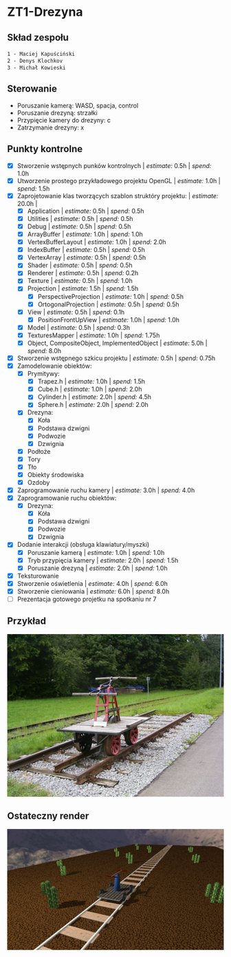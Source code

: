 # ZT1-Drezyna
## Skład zespołu
    1 - Maciej Kapuściński
    2 - Denys Klochkov
    3 - Michał Kowieski
    
## Sterowanie
- Poruszanie kamerą: WASD, spacja, control
- Poruszanie drezyną: strzałki
- Przypięcie kamery do drezyny: c
- Zatrzymanie drezyny: x
    
## Punkty kontrolne
- [x] Stworzenie wstępnych punków kontrolnych | *estimate:* 0.5h | *spend:* 1.0h
- [x] Utworzenie prostego przykładowego projektu OpenGL | *estimate:* 1.0h | *spend:* 1.5h
- [x] Zaprojetowanie klas tworzących szablon struktóry projektu: | *estimate:* 20.0h |
    - [x] Application | *estimate:* 0.5h | *spend:* 0.5h
    - [x] Utilities | *estimate:* 0.5h | *spend:* 0.5h
    - [x] Debug | *estimate:* 0.5h | *spend:* 0.5h
    - [x] ArrayBuffer | *estimate:* 1.0h | *spend:* 1.0h
    - [x] VertexBufferLayout | *estimate:* 1.0h | *spend:* 2.0h
    - [x] IndexBuffer | *estimate:* 0.5h | *spend:* 0.5h
    - [x] VertexArray | *estimate:* 0.5h | *spend:* 0.5h
    - [x] Shader | *estimate:* 0.5h | *spend:* 0.5h
    - [x] Renderer | *estimate:* 0.5h | *spend:* 0.2h
    - [x] Texture | *estimate:* 0.5h | *spend:* 1.0h
    - [x] Projection | *estimate:* 1.5h | *spend:* 1.5h
    	- [x] PerspectiveProjection | *estimate:* 1.0h | *spend:* 0.5h
        - [x] OrtogonalProjection | *estimate:* 0.5h | *spend:* 0.5h
    - [x] View | *estimate:* 0.5h | *spend:* 0.1h
    	- [x] PositionFrontUpView | *estimate:* 1.0h | *spend:* 1.0h
    - [x] Model | *estimate:* 0.5h | *spend:* 0.3h
    - [x] TexturesMapper | *estimate:* 1.0h | *spend:* 1.75h
    - [x] Object, CompositeObject, ImplementedObject | *estimate:* 5.0h | *spend:* 8.0h
- [x] Stworzenie wstępnego szkicu projektu | *estimate:* 0.5h | *spend:* 0.75h
- [x] Zamodelowanie obiektów:
    - [x] Prymitywy:
        - [x] Trapez.h | *estimate:* 1.0h | *spend:* 1.5h
        - [x] Cube.h | *estimate:* 1.0h | *spend:* 2.0h
        - [x] Cylinder.h  | *estimate:* 2.0h | *spend:* 4.5h
        - [x] Sphere.h  | *estimate:* 2.0h | *spend:* 2.0h
    - [x] Drezyna:
        - [x] Koła
        - [x] Podstawa dzwigni
        - [x] Podwozie
        - [x] Dzwignia
    - [x] Podłoże
    - [x] Tory
    - [x] Tło
    - [x] Obiekty środowiska
    - [x] Ozdoby
- [x] Zaprogramowanie ruchu kamery  | *estimate:* 3.0h | *spend:* 4.0h
- [x] Zaprogramowanie ruchu obiektów:
    - [x] Drezyna: 
        - [x] Kóła
        - [x] Podstawa dzwigni
        - [x] Podwozie
        - [x] Dzwignia
- [x] Dodanie interakcji (obsługa klawiatury/myszki)
    - [x] Poruszanie kamerą | *estimate:* 1.0h | *spend:* 1.0h
    - [x] Tryb przypięcia kamery | *estimate:* 2.0h | *spend:* 1.5h
    - [x] Poruszanie drezyną | *estimate:* 2.0h | *spend:* 1.0h
- [x] Teksturowanie
- [x] Stworzenie oświetlenia | *estimate:* 4.0h | *spend:* 6.0h
- [x] Stworzenie cieniowania | *estimate:* 6.0h | *spend:* 8.0h
- [ ] Prezentacja gotowego projetku na spotkaniu nr 7

## Przykład
   ![alt text](pictures/drezyna.JPG "Drezyna")
## Ostateczny render
   ![alt text](pictures/drezyna_render.png "Drezyna")
